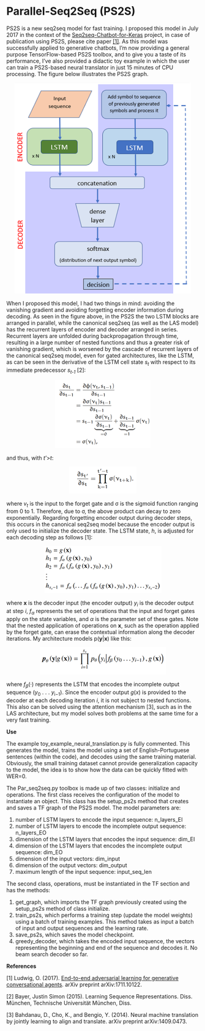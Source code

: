 # Parallel-Seq2Seq (PS2S)
PS2S is a new seq2seq model for fast training.
I proposed this model in July 2017 in the context of the [Seq2seq-Chatbot-for-Keras](https://github.com/oswaldoludwig/Seq2seq-Chatbot-for-Keras) project, in case of publication using PS2S, please cite paper [[1]](https://arxiv.org/abs/1711.10122). As this model was successfully applied to generative chatbots, I’m now providing a general purpose TensorFlow-based PS2S toolbox, and to give you a taste of its performance, I’ve also provided a didactic toy example in which the user can train a PS2S-based neural translator in just 15 minutes of CPU processing.
The figure below illustrates the PS2S graph.

<p align="center">
  <img width="460" height="550" src="https://github.com/oswaldoludwig/Parallel-Seq2Seq/blob/master/graph.png">
</p>

When I proposed this model, I had two things in mind: avoiding the vanishing gradient and avoiding forgetting encoder information during decoding.
As seen in the figure above, in the PS2S the two LSTM blocks are arranged in parallel, while the canonical seq2seq (as well as the LAS model) has the recurrent layers of encoder and decoder arranged in series. Recurrent layers are unfolded during backpropagation through time, resulting in a large number of nested functions and thus a greater risk of vanishing gradient, which is worsened by the cascade of recurrent layers of the canonical seq2seq model, even for gated architectures, like the LSTM, as can be seen in the derivative of the LSTM cell state *s<sub>t</sub>* with respect to its immediate predecessor *s<sub>t-1</sub>* [2]:

<p align="center">
  <img src="https://github.com/oswaldoludwig/Parallel-Seq2Seq/blob/master/eq1.png">
</p>

and thus, with *t*’>*t*:

<p align="center">
  <img src="https://github.com/oswaldoludwig/Parallel-Seq2Seq/blob/master/eq2.png">
</p>

where *v<sub>t</sub>* is the input to the forget gate and σ is the sigmoid function ranging from 0 to 1. Therefore, due to σ, the above product can decay to zero exponentially.
Regarding forgetting encoder output during decoder steps, this occurs in the canonical seq2seq model because the encoder output is only used to initialize the decoder state. The LSTM state, *h*, is adjusted for each decoding step as follows [1]: 

<p align="center">
  <img src="https://github.com/oswaldoludwig/Parallel-Seq2Seq/blob/master/eq3.png">
</p>

where **x** is the decoder input (the encoder output) *y<sub>i</sub>* is the decoder output at step *i*, *f<sub>α</sub>* represents the set of operations that the input and forget gates apply on the state variables, and *α* is the parameter set of these gates.
Note that the nested application of operations on **x**, such as the operation applied by the forget gate, can erase the contextual information along the decoder iterations. My architecture models p(**y**|**x**) like this:

<p align="center">
  <img src="https://github.com/oswaldoludwig/Parallel-Seq2Seq/blob/master/eq4.png">
</p>

where *f<sub>β</sub>*(·) represents the LSTM that encodes the incomplete output sequence (*y*<sub>0</sub> . . . *y*<sub>i−1</sub>). Since the encoder output *g*(*x*) is provided to the decoder at each decoding iteration *i*, it is not subject to nested functions. This also can be solved using the attention mechanism [3], such as in the LAS architecture, but my model solves both problems at the same time for a very fast training.


**Use**


The example toy_example_neural_translation.py is fully commented. This generates the model, trains the model using a set of English-Portuguese sentences (within the code), and decodes using the same training material. Obviously, the small training dataset cannot provide generalization capacity to the model, the idea is to show how the data can be quickly fitted with WER=0.   

The Par_seq2seq.py toolbox is made up of two classes: initialize and operations. The first class receives the configuration of the model to instantiate an object. This class has the setup_ps2s method that creates and saves a TF graph of the PS2S model. The model parameters are:

1.	number of LSTM layers to encode the input sequence: n_layers_EI
2.	number of LSTM layers to encode the incomplete output sequence: n_layers_EO
3.	dimension of the LSTM layers that encodes the input sequence: dim_EI
4.	dimension of the LSTM layers that encodes the incomplete output sequence: dim_EO
5.	dimension of the input vectors: dim_input
6.	dimension of the output vectors: dim_output
7.	maximum length of the input sequence: input_seq_len

The second class, operations, must be instantiated in the TF section and has the methods:

1.	get_graph, which imports the TF graph previously created using the setup_ps2s method of class initialize.
2.	train_ps2s, which performs a training step (update the model weights) using a batch of training examples. This method takes as input a batch of input and output sequences and the learning rate.
3.	save_ps2s, which saves the model checkpoint.
4.	greedy_decoder, which takes the encoded input sequence, the vectors representing the beginning and end of the sequence and decodes it. No beam search decoder so far.


**References**


[1] Ludwig, O. (2017). [End-to-end adversarial learning for generative conversational agents](https://www.researchgate.net/publication/321347271_End-to-end_Adversarial_Learning_for_Generative_Conversational_Agents). arXiv preprint arXiv:1711.10122.

[2] Bayer, Justin Simon (2015). Learning Sequence Representations. Diss. München, Technische Universität München, Diss.

[3] Bahdanau, D., Cho, K., and Bengio, Y. (2014). Neural machine translation by jointly learning to align and translate. arXiv preprint arXiv:1409.0473.
